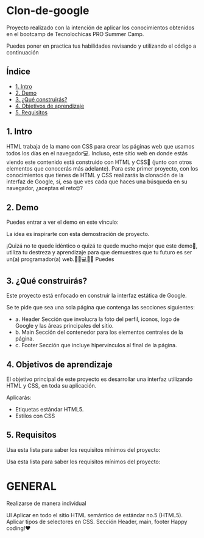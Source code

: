 # Clon-de-google

Proyecto realizado con la intención de aplicar los conocimientos obtenidos en el bootcamp de Tecnolochicas PRO Summer Camp.

Puedes poner en practica tus habilidades revisando y utilizando el código a continuación 

## Índice
* [1. Intro](url)
* [2. Demo](url)
* [3. ¿Qué construirás?](url)
* [4. Objetivos de aprendizaje](url)
* [5. Requisitos](url)

## 1. Intro
HTML trabaja de la mano con CSS para crear las páginas web que usamos todos los días en el navegador💻. Incluso, este sitio web en donde estás viendo este contenido está construido con HTML y CSS🤯 (junto con otros elementos que conocerás más adelante). Para este primer proyecto, con los conocimientos que tienes de HTML y CSS realizarás la clonación de la interfaz de Google, sí, esa que ves cada que haces una búsqueda en su navegador, ¿aceptas el reto🤓?
    
## 2. Demo
Puedes entrar a ver el demo en este vínculo: 

La idea es inspirarte con esta demostración de proyecto.

¡Quizá no te quede idéntico o quizá te quede mucho mejor que este demo🤩, utiliza tu destreza y aprendizaje para que demuestres que tu futuro es ser un(a) programador(a) web.👩🏻💻👦🏻
   Puedes
   
## 3. ¿Qué construirás?
Este proyecto está enfocado en construir la interfaz estática de Google.

Se te pide que sea una sola página que contenga las secciones siguientes:

* a. Header Sección que involucra la foto del perfil, iconos, logo de Google y las áreas principales del sitio.
* b. Main Sección del contenedor para los elementos centrales de la página.
* c. Footer Sección que incluye hipervínculos al final de la página.

## 4. Objetivos de aprendizaje
El objetivo principal de este proyecto es desarrollar una interfaz utilizando HTML y CSS, en toda su aplicación.

Aplicarás:

* Etiquetas estándar HTML5.
* Estilos con CSS
  
## 5. Requisitos 

Usa esta lista para saber los requisitos mínimos del proyecto:

Usa esta lista para saber los requisitos mínimos del proyecto:

# GENERAL
Realizarse de manera individual

UI
 Aplicar en todo el sitio HTML semántico de estándar no.5 (HTML5).
 Aplicar tipos de selectores en CSS.
 Sección Header, main, footer
Happy coding!❤
